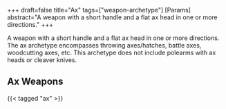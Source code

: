 +++
draft=false
title="Ax"
tags=["weapon-archetype"]
[Params]
  abstract="A weapon with a short handle and a flat ax head in one or more directions."
+++

A weapon with a short handle and a flat ax head in one or more directions. The ax archetype encompasses throwing axes/hatches, battle axes, woodcutting axes, etc. This archetype does not include polearms with ax heads or cleaver knives.

## Ax Weapons

{{< tagged "ax" >}}
